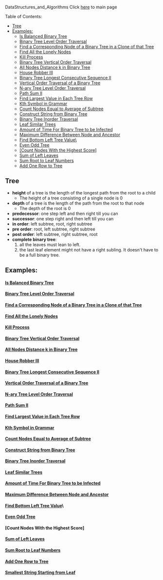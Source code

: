 DataStructures_and_Algorithms
Click [here](../README.md) to main page

Table of Contents:
- [Tree](#tree)
- [Examples:](#examples)
    - [Is Balanced Binary Tree](#is-balanced-binary-tree)
    - [Binary Tree Level Order Traversal](#binary-tree-level-order-traversal)
    - [Find a Corresponding Node of a Binary Tree in a Clone of that Tree](#find-a-corresponding-node-of-a-binary-tree-in-a-clone-of-that-tree)
    - [Find All the Lonely Nodes](#find-all-the-lonely-nodes)
    - [Kill Process](#kill-process)
    - [Binary Tree Vertical Order Traversal](#binary-tree-vertical-order-traversal)
    - [All Nodes Distance k in Binary Tree](#all-nodes-distance-k-in-binary-tree)
    - [House Robber III](#house-robber-iii)
    - [Binary Tree Longest Consecutive Sequence II](#binary-tree-longest-consecutive-sequence-ii)
    - [Vertical Order Traversal of a Binary Tree](#vertical-order-traversal-of-a-binary-tree)
    - [N-ary Tree Level Order Traversal](#n-ary-tree-level-order-traversal)
    - [Path Sum II](#path-sum-ii)
    - [Find Largest Value in Each Tree Row](#find-largest-value-in-each-tree-row)
    - [Kth Symbol in Grammar](#kth-symbol-in-grammar)
    - [Count Nodes Equal to Average of Subtree](#count-nodes-equal-to-average-of-subtree)
    - [Construct String from Binary Tree](#construct-string-from-binary-tree)
    - [Binary Tree Inorder Traversal](#binary-tree-inorder-traversal)
    - [Leaf Similar Trees](#leaf-similar-trees)
    - [Amount of Time For Binary Tree to be Infected](#amount-of-time-for-binary-tree-to-be-infected)
    - [Maximum Difference Between Node and Ancestor](#maximum-difference-between-node-and-ancestor)
    - [Find Bottom Left Tree Value\\](#find-bottom-left-tree-value)
    - [Even Odd Tree](#even-odd-tree)
    - [\[Count Nodes With the Highest Score\]](#count-nodes-with-the-highest-score)
    - [Sum of Left Leaves](#sum-of-left-leaves)
    - [Sum Root to Leaf Numbers](#sum-root-to-leaf-numbers)
    - [Add One Row to Tree](#add-one-row-to-tree)

## Tree
- **height** of a tree is the length of the longest path from the root to a child
  - The height of a tree consisting of a single node is 0
- **depth** of a tree is the length of the path from the root to that node
  - The depth of the root is 0
- **predecessor**: one step left and then right till you can
- **successor**: one step right and then left till you can
- **in order**: left subtree, root, right subtree
- **pre order**: root, left subtree, right subtree
- **post order**: left subtree, right subtree, root
- **complete binary tree**:
   1. all the leaves must lean to left.
   2. the last leaf element might not have a right subling. It doesn't have to be a
        full binary tree.

## Examples:
#### [Is Balanced Binary Tree](is_balanced_binary_tree/description.md)
#### [Binary Tree Level Order Traversal](binary_tree_level_order_traversal/description.md)
#### [Find a Corresponding Node of a Binary Tree in a Clone of that Tree](find_a_corresponding_node_of_a_binary_tree_in_a_clone_of%20_that_tree/description.md)
#### [Find All the Lonely Nodes](find_all_the_lonely_nodes/descrption.md)
#### [Kill Process](kill_process/description.md)
#### [Binary Tree Vertical Order Traversal](binary_tree_vertical_order_traversal/description.md)
#### [All Nodes Distance k in Binary Tree](all_nodes_distance_k_in_binary_tree/description.md)
#### [House Robber III](hourse_robber_III/description.md)
#### [Binary Tree Longest Consecutive Sequence II](binary_tree_longest_consecutive_sequence_II/description.md)
#### [Vertical Order Traversal of a Binary Tree](vertical_order_traversal_of_a_binary_tree/description.md)
#### [N-ary Tree Level Order Traversal](./n_ary_tree_level_order_traversal/description.md)
#### [Path Sum II](./path_sum_II/description.md)
#### [Find Largest Value in Each Tree Row](./find_largest_value_in_each_tree_row/description.md)
#### [Kth Symbol in Grammar](./kth_symbol_in_grammar/description.md)
#### [Count Nodes Equal to Average of Subtree](./count_nodes_equal_to_average_of_subtree/description.md)
#### [Construct String from Binary Tree](./construct_string_from_binary_tree/descritpion.md)
#### [Binary Tree Inorder Traversal](./binary_tree_inorder_traversal/description.md)
#### [Leaf Similar Trees](./leaf_similar_trees/description.md)
#### [Amount of Time For Binary Tree to be Infected](./amount_of_time_for_binary_tree_to_be_infected/description.md)
#### [Maximum Difference Between Node and Ancestor](./maximum_difference_between_node_and_ancestor/descritpion.md)
#### [Find Bottom Left Tree Value](./find_bottom_left_tree_value/descritpion.md)\
#### [Even Odd Tree](./even_odd_tree/descritpion.md)
#### [Count Nodes With the Highest Score]
#### [Sum of Left Leaves](./sum_of_left_leaves/description.md)
#### [Sum Root to Leaf Numbers](./sum_root_to_leaf_numbers/description.md)
#### [Add One Row to Tree](./add_one_row_to_tree/description.md)
#### [Smallest String Starting from Leaf](./smallest_string_starting_from_leaf/description.md)